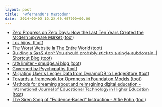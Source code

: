 ```yaml
---
layout: post
title:  "@fernand0's Mastodon"
date:  2024-06-05 16:25:49.497000+00:00
---
```

*  [Zero Progress on Zero Days: How the Last Ten Years Created the Modern Spyware Market  ](https://papers.ssrn.com/sol3/papers.cfm?abstract_id=4626426) ([toot](https://mastodon.social/@fernand0/112564944861826178))
*  [Los hijos. ](https://avecesunafoto.wordpress.com/2024/06/05/los-hijos-4) ([toot](https://mastodon.social/@fernand0/112564735523972460))
*  [The Worst Website In The Entire World ](https://matduggan.com/the-worst-website-in-the-entire-world) ([toot](https://mastodon.social/@fernand0/112564705487193894))
*  [Building a SaaS App? You should probably stick to a single subdomain. \| Shortcut Blog ](https://www.shortcut.com/blog/building-a-saas-app-you-should-probably-stick-to-a-single-subdomai) ([toot](https://mastodon.social/@fernand0/112564389870074736))
*  [rate limiter – smudge.ai blog ](https://smudge.ai/blog/ratelimit-algorithm) ([toot](https://mastodon.social/@fernand0/112564175397114633))
*  [Governed by Psychopaths ](https://www.workfutures.io/p/governed-by-psychopath) ([toot](https://mastodon.social/@fernand0/112564063075376567))
*  [Migrating Uber's Ledger Data from DynamoDB to LedgerStore ](https://www.uber.com/en-ES/blog/migrating-from-dynamodb-to-ledgerstore) ([toot](https://mastodon.social/@fernand0/112563791904595071))
*  [Towards a Framework for Openness  in Foundation Models ](https://foundation.mozilla.org/en/research/library/towards-a-framework-for-openness-in-foundation-models) ([toot](https://mastodon.social/@fernand0/112563551365864175))
*  [Methods for dreaming about and reimagining digital education - International Journal of Educational Technology in Higher Education ](https://educationaltechnologyjournal.springeropen.com/articles/10.1186/s41239-024-00463-) ([toot](https://mastodon.social/@fernand0/112563307398403089))
*  [The Siren Song of "Evidence-Based" Instruction - Alfie Kohn ](https://www.alfiekohn.org/blogs/evidence-based) ([toot](https://mastodon.social/@fernand0/112563093371242221))
